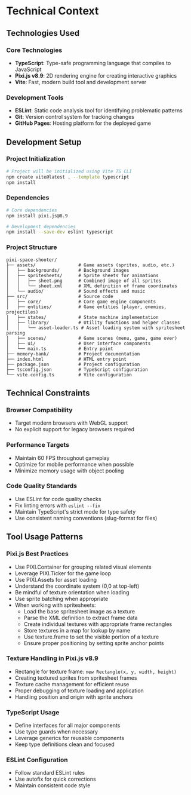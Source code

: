 # Technical Context

## Technologies Used

### Core Technologies
- **TypeScript**: Type-safe programming language that compiles to JavaScript
- **Pixi.js v8.9**: 2D rendering engine for creating interactive graphics
- **Vite**: Fast, modern build tool and development server

### Development Tools
- **ESLint**: Static code analysis tool for identifying problematic patterns
- **Git**: Version control system for tracking changes
- **GitHub Pages**: Hosting platform for the deployed game

## Development Setup

### Project Initialization
```bash
# Project will be initialized using Vite TS CLI
npm create vite@latest . --template typescript
npm install
```

### Dependencies
```bash
# Core dependencies
npm install pixi.js@8.9

# Development dependencies
npm install --save-dev eslint typescript
```

### Project Structure
```
pixi-space-shooter/
├── assets/                # Game assets (sprites, audio, etc.)
│   ├── backgrounds/       # Background images
│   ├── spritesheets/      # Sprite sheets for animations
│   │   ├── sheet.png      # Combined image of all sprites
│   │   └── sheet.xml      # XML definition of frame coordinates
│   └── audio/             # Sound effects and music
├── src/                   # Source code
│   ├── core/              # Core game engine components
│   ├── entities/          # Game entities (player, enemies, projectiles)
│   ├── states/            # State machine implementation
│   ├── library/           # Utility functions and helper classes
│   │   └── asset-loader.ts # Asset loading system with spritesheet parsing
│   ├── scenes/            # Game scenes (menu, game, game over)
│   ├── ui/                # User interface components
│   └── main.ts            # Entry point
├── memory-bank/           # Project documentation
├── index.html             # HTML entry point
├── package.json           # Project configuration
├── tsconfig.json          # TypeScript configuration
└── vite.config.ts         # Vite configuration
```

## Technical Constraints

### Browser Compatibility
- Target modern browsers with WebGL support
- No explicit support for legacy browsers required

### Performance Targets
- Maintain 60 FPS throughout gameplay
- Optimize for mobile performance when possible
- Minimize memory usage with object pooling

### Code Quality Standards
- Use ESLint for code quality checks
- Fix linting errors with `eslint --fix`
- Maintain TypeScript's strict mode for type safety
- Use consistent naming conventions (slug-format for files)

## Tool Usage Patterns

### Pixi.js Best Practices
- Use PIXI.Container for grouping related visual elements
- Leverage PIXI.Ticker for the game loop
- Use PIXI.Assets for asset loading
- Understand the coordinate system (0,0 at top-left)
- Be mindful of texture orientation when loading
- Use sprite batching when appropriate
- When working with spritesheets:
  - Load the base spritesheet image as a texture
  - Parse the XML definition to extract frame data
  - Create individual textures with appropriate frame rectangles
  - Store textures in a map for lookup by name
  - Use texture.frame to set the visible portion of a texture
  - Ensure proper positioning by setting sprite anchor points

### Texture Handling in Pixi.js v8.9
- Rectangle for texture frame: `new Rectangle(x, y, width, height)`
- Creating textured sprites from spritesheet frames
- Texture cache management for efficient reuse
- Proper debugging of texture loading and application
- Handling position and origin with sprite anchors

### TypeScript Usage
- Define interfaces for all major components
- Use type guards when necessary
- Leverage generics for reusable components
- Keep type definitions clean and focused

### ESLint Configuration
- Follow standard ESLint rules
- Use autofix for quick corrections
- Maintain consistent code style 